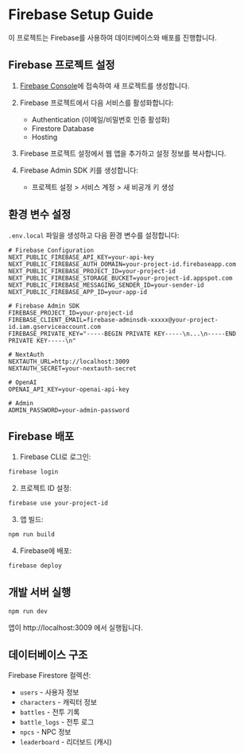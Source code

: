 # Firebase Setup Guide

이 프로젝트는 Firebase를 사용하여 데이터베이스와 배포를 진행합니다.

## Firebase 프로젝트 설정

1. [Firebase Console](https://console.firebase.google.com)에 접속하여 새 프로젝트를 생성합니다.

2. Firebase 프로젝트에서 다음 서비스를 활성화합니다:
   - Authentication (이메일/비밀번호 인증 활성화)
   - Firestore Database
   - Hosting

3. Firebase 프로젝트 설정에서 웹 앱을 추가하고 설정 정보를 복사합니다.

4. Firebase Admin SDK 키를 생성합니다:
   - 프로젝트 설정 > 서비스 계정 > 새 비공개 키 생성

## 환경 변수 설정

`.env.local` 파일을 생성하고 다음 환경 변수를 설정합니다:

```env
# Firebase Configuration
NEXT_PUBLIC_FIREBASE_API_KEY=your-api-key
NEXT_PUBLIC_FIREBASE_AUTH_DOMAIN=your-project-id.firebaseapp.com
NEXT_PUBLIC_FIREBASE_PROJECT_ID=your-project-id
NEXT_PUBLIC_FIREBASE_STORAGE_BUCKET=your-project-id.appspot.com
NEXT_PUBLIC_FIREBASE_MESSAGING_SENDER_ID=your-sender-id
NEXT_PUBLIC_FIREBASE_APP_ID=your-app-id

# Firebase Admin SDK
FIREBASE_PROJECT_ID=your-project-id
FIREBASE_CLIENT_EMAIL=firebase-adminsdk-xxxxx@your-project-id.iam.gserviceaccount.com
FIREBASE_PRIVATE_KEY="-----BEGIN PRIVATE KEY-----\n...\n-----END PRIVATE KEY-----\n"

# NextAuth
NEXTAUTH_URL=http://localhost:3009
NEXTAUTH_SECRET=your-nextauth-secret

# OpenAI
OPENAI_API_KEY=your-openai-api-key

# Admin
ADMIN_PASSWORD=your-admin-password
```

## Firebase 배포

1. Firebase CLI로 로그인:
```bash
firebase login
```

2. 프로젝트 ID 설정:
```bash
firebase use your-project-id
```

3. 앱 빌드:
```bash
npm run build
```

4. Firebase에 배포:
```bash
firebase deploy
```

## 개발 서버 실행

```bash
npm run dev
```

앱이 http://localhost:3009 에서 실행됩니다.

## 데이터베이스 구조

Firebase Firestore 컬렉션:
- `users` - 사용자 정보
- `characters` - 캐릭터 정보
- `battles` - 전투 기록
- `battle_logs` - 전투 로그
- `npcs` - NPC 정보
- `leaderboard` - 리더보드 (캐시)
